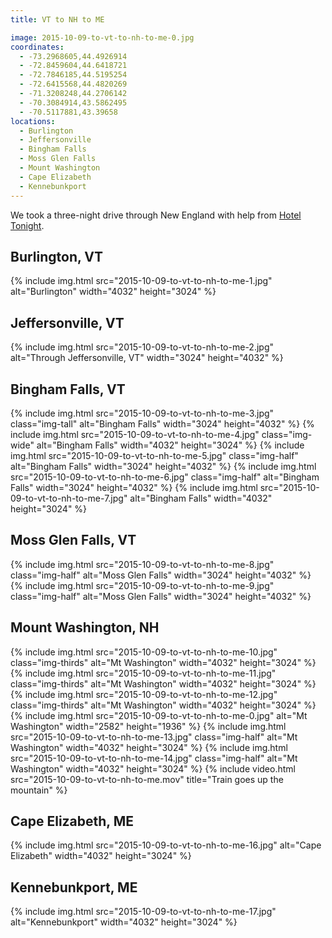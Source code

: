 ```yaml
---
title: VT to NH to ME

image: 2015-10-09-to-vt-to-nh-to-me-0.jpg
coordinates:
  - -73.2968605,44.4926914
  - -72.8459604,44.6418721
  - -72.7846185,44.5195254
  - -72.6415568,44.4820269
  - -71.3208248,44.2706142
  - -70.3084914,43.5862495
  - -70.5117881,43.39658
locations:
  - Burlington
  - Jeffersonville
  - Bingham Falls
  - Moss Glen Falls
  - Mount Washington
  - Cape Elizabeth
  - Kennebunkport
---
```


We took a three-night drive through New England with help from [Hotel Tonight](https://www.hoteltonight.com/).

## Burlington, VT

<div class="photos">
{% include img.html src="2015-10-09-to-vt-to-nh-to-me-1.jpg" alt="Burlington" width="4032" height="3024" %}
</div>

## Jeffersonville, VT

<div class="photos">
{% include img.html src="2015-10-09-to-vt-to-nh-to-me-2.jpg"  alt="Through Jeffersonville, VT" width="3024" height="4032" %}
</div>

## Bingham Falls, VT

<div class="photos">
{% include img.html src="2015-10-09-to-vt-to-nh-to-me-3.jpg" class="img-tall"  alt="Bingham Falls" width="3024" height="4032" %}
{% include img.html src="2015-10-09-to-vt-to-nh-to-me-4.jpg" class="img-wide" alt="Bingham Falls" width="4032" height="3024" %}
{% include img.html src="2015-10-09-to-vt-to-nh-to-me-5.jpg" class="img-half"  alt="Bingham Falls" width="3024" height="4032" %}
{% include img.html src="2015-10-09-to-vt-to-nh-to-me-6.jpg" class="img-half"  alt="Bingham Falls" width="3024" height="4032" %}
{% include img.html src="2015-10-09-to-vt-to-nh-to-me-7.jpg" alt="Bingham Falls" width="4032" height="3024" %}
</div>

## Moss Glen Falls, VT

<div class="photos">
{% include img.html src="2015-10-09-to-vt-to-nh-to-me-8.jpg" class="img-half" alt="Moss Glen Falls" width="3024" height="4032" %}
{% include img.html src="2015-10-09-to-vt-to-nh-to-me-9.jpg" class="img-half" alt="Moss Glen Falls" width="3024" height="4032" %}
</div>

## Mount Washington, NH

<div class="photos">
{% include img.html src="2015-10-09-to-vt-to-nh-to-me-10.jpg" class="img-thirds" alt="Mt Washington" width="4032" height="3024" %}
{% include img.html src="2015-10-09-to-vt-to-nh-to-me-11.jpg" class="img-thirds" alt="Mt Washington" width="4032" height="3024" %}
{% include img.html src="2015-10-09-to-vt-to-nh-to-me-12.jpg" class="img-thirds" alt="Mt Washington" width="4032" height="3024" %}
{% include img.html src="2015-10-09-to-vt-to-nh-to-me-0.jpg" alt="Mt Washington" width="2582" height="1936" %}
{% include img.html src="2015-10-09-to-vt-to-nh-to-me-13.jpg" class="img-half" alt="Mt Washington" width="4032" height="3024" %}
{% include img.html src="2015-10-09-to-vt-to-nh-to-me-14.jpg" class="img-half" alt="Mt Washington" width="4032" height="3024" %}
{% include video.html src="2015-10-09-to-vt-to-nh-to-me.mov" title="Train goes up the mountain" %}
</div>

## Cape Elizabeth, ME

<div class="photos">
{% include img.html src="2015-10-09-to-vt-to-nh-to-me-16.jpg" alt="Cape Elizabeth" width="4032" height="3024" %}
</div>

## Kennebunkport, ME

<div class="photos">
{% include img.html src="2015-10-09-to-vt-to-nh-to-me-17.jpg" alt="Kennebunkport" width="4032" height="3024" %}
</div>
